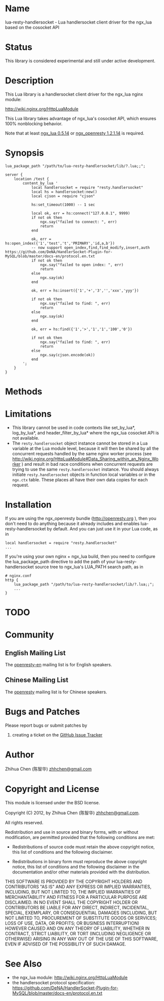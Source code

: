 Name
====

lua-resty-handlersocket - Lua handlersocket client driver for the ngx_lua based on the cosocket API 

Status
======

This library is considered experimental and still under active development.

Description
===========

This Lua library is a handlersocket client driver for the ngx_lua nginx module:

http://wiki.nginx.org/HttpLuaModule

This Lua library takes advantage of ngx_lua's cosocket API, which ensures
100% nonblocking behavior.

Note that at least [ngx_lua 0.5.14](https://github.com/chaoslawful/lua-nginx-module/tags) or [ngx_openresty 1.2.1.14](http://openresty.org/#Download) is required.

Synopsis
========

    lua_package_path "/path/to/lua-resty-handlersocket/lib/?.lua;;";

    server {
        location /test {
            content_by_lua '
				local handlersocket = require "resty.handlersocket"
				local hs = handlersocket:new()
				local cjson = require "cjson"

				hs:set_timeout(1000) -- 1 sec

				local ok, err = hs:connect("127.0.0.1", 9999)
				if not ok then
				    ngx.say("failed to connect: ", err)
				    return
				end

				ok, err = hs:open_index({'1','test','t','PRIMARY','id,a,b'})  
				-- now support open_index,find,find_modify,insert,auth https://github.com/DeNA/HandlerSocket-Plugin-for-MySQL/blob/master/docs-en/protocol.en.txt
				if not ok then
				    ngx.say("failed to open index: ", err)
				    return
				else
				    ngx.say(ok)
				end

				ok, err = hs:insert({'1','+','3','','xxx','yyy'})  

				if not ok then
				    ngx.say("failed to find: ", err)
				    return
				else
				    ngx.say(ok)
				end

				ok, err = hs:find({'1','>','1','1','100','0'})  

				if not ok then
				    ngx.say("failed to find: ", err)
				    return
				else
				    ngx.say(cjson.encode(ok))
				end
            ';
        }
    }


Methods
===========


Limitations
===========

* This library cannot be used in code contexts like set_by_lua*, log_by_lua*, and
header_filter_by_lua* where the ngx_lua cosocket API is not available.
* The `resty.handlersocket` object instance cannot be stored in a Lua variable at the Lua module level,
because it will then be shared by all the concurrent requests handled by the same nginx
 worker process (see
http://wiki.nginx.org/HttpLuaModule#Data_Sharing_within_an_Nginx_Worker ) and
result in bad race conditions when concurrent requests are trying to use the same `resty.handlersocket` instance.
You should always initiate `resty.handlersocket` objects in function local
variables or in the `ngx.ctx` table. These places all have their own data copies for
each request.

Installation
============

If you are using the ngx_openresty bundle (http://openresty.org ), then
you don't need to do anything because it already includes and enables
lua-resty-handlersocket by default. And you can just use it in your Lua code,
as in

    local handlersocket = require "resty.handlersocket"
    ...

If you're using your own nginx + ngx_lua build, then you need to configure
the lua_package_path directive to add the path of your lua-resty-handlersocket source
tree to ngx_lua's LUA_PATH search path, as in

    # nginx.conf
    http {
        lua_package_path "/path/to/lua-resty-handlersocket/lib/?.lua;;";
        ...
    }

TODO
====

Community
=========

English Mailing List
--------------------

The [openresty-en](https://groups.google.com/group/openresty-en) mailing list is for English speakers.

Chinese Mailing List
--------------------

The [openresty](https://groups.google.com/group/openresty) mailing list is for Chinese speakers.

Bugs and Patches
================

Please report bugs or submit patches by

1. creating a ticket on the [GitHub Issue Tracker](http://github.com/zhhchen/lua-resty-gearman/issues)

Author
======

Zhihua Chen (陈智华) <zhhchen@gmail.com>

Copyright and License
=====================

This module is licensed under the BSD license.

Copyright (C) 2012, by Zhihua Chen (陈智华) <zhhchen@gmail.com>.

All rights reserved.

Redistribution and use in source and binary forms, with or without modification, are permitted provided that the following conditions are met:

* Redistributions of source code must retain the above copyright notice, this list of conditions and the following disclaimer.

* Redistributions in binary form must reproduce the above copyright notice, this list of conditions and the following disclaimer in the documentation and/or other materials provided with the distribution.

THIS SOFTWARE IS PROVIDED BY THE COPYRIGHT HOLDERS AND CONTRIBUTORS "AS IS" AND ANY EXPRESS OR IMPLIED WARRANTIES, INCLUDING, BUT NOT LIMITED TO, THE IMPLIED WARRANTIES OF MERCHANTABILITY AND FITNESS FOR A PARTICULAR PURPOSE ARE DISCLAIMED. IN NO EVENT SHALL THE COPYRIGHT HOLDER OR CONTRIBUTORS BE LIABLE FOR ANY DIRECT, INDIRECT, INCIDENTAL, SPECIAL, EXEMPLARY, OR CONSEQUENTIAL DAMAGES (INCLUDING, BUT NOT LIMITED TO, PROCUREMENT OF SUBSTITUTE GOODS OR SERVICES; LOSS OF USE, DATA, OR PROFITS; OR BUSINESS INTERRUPTION) HOWEVER CAUSED AND ON ANY THEORY OF LIABILITY, WHETHER IN CONTRACT, STRICT LIABILITY, OR TORT (INCLUDING NEGLIGENCE OR OTHERWISE) ARISING IN ANY WAY OUT OF THE USE OF THIS SOFTWARE, EVEN IF ADVISED OF THE POSSIBILITY OF SUCH DAMAGE.

See Also
========
* the ngx_lua module: http://wiki.nginx.org/HttpLuaModule
* the handlersocket protocol specification: https://github.com/DeNA/HandlerSocket-Plugin-for-MySQL/blob/master/docs-en/protocol.en.txt

